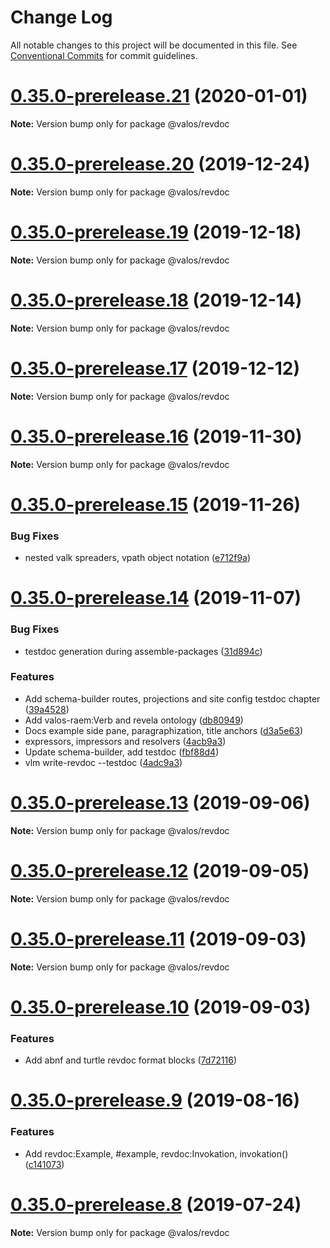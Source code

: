 # Change Log

All notable changes to this project will be documented in this file.
See [Conventional Commits](https://conventionalcommits.org) for commit guidelines.

# [0.35.0-prerelease.21](https://github.com/valaatech/kernel/compare/v0.35.0-prerelease.20...v0.35.0-prerelease.21) (2020-01-01)

**Note:** Version bump only for package @valos/revdoc





# [0.35.0-prerelease.20](https://github.com/valaatech/kernel/compare/v0.35.0-prerelease.19...v0.35.0-prerelease.20) (2019-12-24)

**Note:** Version bump only for package @valos/revdoc





# [0.35.0-prerelease.19](https://github.com/valaatech/kernel/compare/v0.35.0-prerelease.18...v0.35.0-prerelease.19) (2019-12-18)

**Note:** Version bump only for package @valos/revdoc





# [0.35.0-prerelease.18](https://github.com/valaatech/kernel/compare/v0.35.0-prerelease.17...v0.35.0-prerelease.18) (2019-12-14)

**Note:** Version bump only for package @valos/revdoc





# [0.35.0-prerelease.17](https://github.com/valaatech/kernel/compare/v0.35.0-prerelease.16...v0.35.0-prerelease.17) (2019-12-12)

**Note:** Version bump only for package @valos/revdoc





# [0.35.0-prerelease.16](https://github.com/valaatech/kernel/compare/v0.35.0-prerelease.15...v0.35.0-prerelease.16) (2019-11-30)

**Note:** Version bump only for package @valos/revdoc





# [0.35.0-prerelease.15](https://github.com/valaatech/kernel/compare/v0.35.0-prerelease.14...v0.35.0-prerelease.15) (2019-11-26)


### Bug Fixes

* nested valk spreaders, vpath object notation ([e712f9a](https://github.com/valaatech/kernel/commit/e712f9a5129f7793ba66ef99199f6683af16cf89))





# [0.35.0-prerelease.14](https://github.com/valaatech/kernel/compare/v0.35.0-prerelease.13...v0.35.0-prerelease.14) (2019-11-07)


### Bug Fixes

* testdoc generation during assemble-packages ([31d894c](https://github.com/valaatech/kernel/commit/31d894cf61420f86faa37e987ff547f941bc4a6e))


### Features

* Add schema-builder routes, projections and site config testdoc chapter ([39a4528](https://github.com/valaatech/kernel/commit/39a452847fef94b1d79839c08237fd75549acb0a))
* Add valos-raem:Verb and revela ontology ([db80949](https://github.com/valaatech/kernel/commit/db8094973fb0f033a9b375418a334a48aa29e070))
* Docs example side pane, paragraphization, title anchors ([d3a5e63](https://github.com/valaatech/kernel/commit/d3a5e6350f8fbdfd7c115492a3530fb4e487ea4d))
* expressors, impressors and resolvers ([4acb9a3](https://github.com/valaatech/kernel/commit/4acb9a39ea7d0bdf218a25478ae109a3aa231600))
* Update schema-builder, add testdoc ([fbf88d4](https://github.com/valaatech/kernel/commit/fbf88d40dbb0877274864a07202d2329ad3e40fe))
* vlm write-revdoc --testdoc ([4adc9a3](https://github.com/valaatech/kernel/commit/4adc9a3b9619ba399e6539070cd3011f4975e0ba))





# [0.35.0-prerelease.13](https://github.com/valaatech/kernel/compare/v0.35.0-prerelease.12...v0.35.0-prerelease.13) (2019-09-06)

**Note:** Version bump only for package @valos/revdoc





# [0.35.0-prerelease.12](https://github.com/valaatech/kernel/compare/v0.35.0-prerelease.11...v0.35.0-prerelease.12) (2019-09-05)

**Note:** Version bump only for package @valos/revdoc





# [0.35.0-prerelease.11](https://github.com/valaatech/kernel/compare/v0.35.0-prerelease.10...v0.35.0-prerelease.11) (2019-09-03)

**Note:** Version bump only for package @valos/revdoc





# [0.35.0-prerelease.10](https://github.com/valaatech/kernel/compare/v0.35.0-prerelease.9...v0.35.0-prerelease.10) (2019-09-03)


### Features

* Add abnf and turtle revdoc format blocks ([7d72116](https://github.com/valaatech/kernel/commit/7d72116))





# [0.35.0-prerelease.9](https://github.com/valaatech/kernel/compare/v0.35.0-prerelease.8...v0.35.0-prerelease.9) (2019-08-16)


### Features

* Add revdoc:Example, #example, revdoc:Invokation, invokation() ([c141073](https://github.com/valaatech/kernel/commit/c141073))





# [0.35.0-prerelease.8](https://github.com/valaatech/vault/compare/v0.35.0-prerelease.7...v0.35.0-prerelease.8) (2019-07-24)

**Note:** Version bump only for package @valos/revdoc
